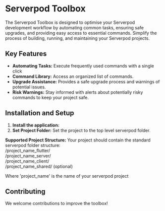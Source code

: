 # Serverpod Toolbox

The Serverpod Toolbox is designed to optimise your Serverpod development workflow by automating common tasks, ensuring safe upgrades, 
and providing easy access to essential commands.  Simplify the process of building, running, and maintaining your Serverpod projects.

## Key Features

- **Automating Tasks:** Execute frequently used commands with a single click
- **Command Library:** Access an organized list of commands.
- **Upgrade Assistance:** Provides a safe upgrade process and warnings of potential issues.
- **Risk Warnings:** Stay informed with alerts about potentially risky commands to keep your project safe.

## Installation and Setup

1. **Install the application:**  
2. **Set Project Folder:** Set the project to the top level serverpod folder.

**Supported Project Structure:**
Your project should contain the standard serverpod folder structure:  
/project_name_flutter/  
/project_name_server/  
/project_name_client/  
/project_name_shared/ (optional)  

Where 'project_name' is the name of your serverpod project

## Contributing

We welcome contributions to improve the toolbox! 




